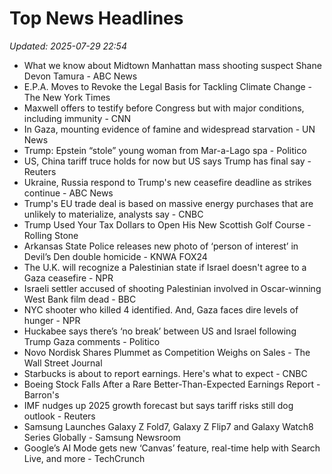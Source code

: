 # Top News Headlines

_Updated: 2025-07-29 22:54_

- What we know about Midtown Manhattan mass shooting suspect Shane Devon Tamura - ABC News
- E.P.A. Moves to Revoke the Legal Basis for Tackling Climate Change - The New York Times
- Maxwell offers to testify before Congress but with major conditions, including immunity - CNN
- In Gaza, mounting evidence of famine and widespread starvation - UN News
- Trump: Epstein “stole” young woman from Mar-a-Lago spa - Politico
- US, China tariff truce holds for now but US says Trump has final say - Reuters
- Ukraine, Russia respond to Trump's new ceasefire deadline as strikes continue - ABC News
- Trump's EU trade deal is based on massive energy purchases that are unlikely to materialize, analysts say - CNBC
- Trump Used Your Tax Dollars to Open His New Scottish Golf Course - Rolling Stone
- Arkansas State Police releases new photo of ‘person of interest’ in Devil’s Den double homicide - KNWA FOX24
- The U.K. will recognize a Palestinian state if Israel doesn't agree to a Gaza ceasefire - NPR
- Israeli settler accused of shooting Palestinian involved in Oscar-winning West Bank film dead - BBC
- NYC shooter who killed 4 identified. And, Gaza faces dire levels of hunger - NPR
- Huckabee says there’s ‘no break’ between US and Israel following Trump Gaza comments - Politico
- Novo Nordisk Shares Plummet as Competition Weighs on Sales - The Wall Street Journal
- Starbucks is about to report earnings. Here's what to expect - CNBC
- Boeing Stock Falls After a Rare Better-Than-Expected Earnings Report - Barron's
- IMF nudges up 2025 growth forecast but says tariff risks still dog outlook - Reuters
- Samsung Launches Galaxy Z Fold7, Galaxy Z Flip7 and Galaxy Watch8 Series Globally - Samsung Newsroom
- Google’s AI Mode gets new ‘Canvas’ feature, real-time help with Search Live, and more - TechCrunch